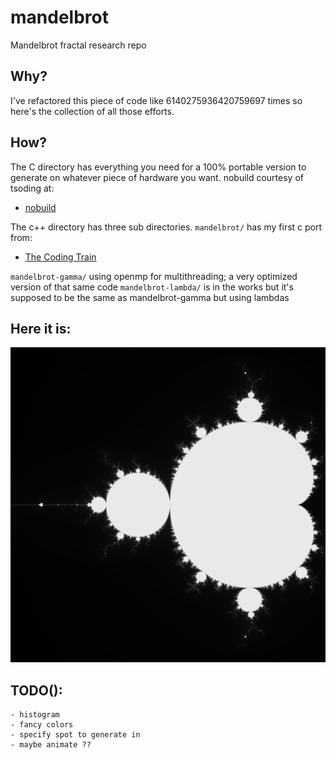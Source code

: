 # mandelbrot
Mandelbrot fractal research repo

## Why?
I've refactored this piece of code like 6140275936420759697 times so here's the collection of all those efforts.

## How?
The C directory has everything you need for a 100% portable version to generate on whatever piece of hardware you want.
nobuild courtesy of tsoding at:
 - [nobuild](https://github.com/tsoding/nobuild)

The c++ directory has three sub directories.
`mandelbrot/` has my first c port from:
 - [The Coding Train](https://www.youtube.com/watch?v=6z7GQewK-Ks)
 
`mandelbrot-gamma/` using openmp for multithreading; a very optimized version of that same code
`mandelbrot-lambda/` is in the works but it's supposed to be the same as mandelbrot-gamma but using lambdas

## Here it is:
![4K mandelbrot image](./mandelbrot.png)

## TODO():
    - histogram
    - fancy colors
    - specify spot to generate in
    - maybe animate ??
